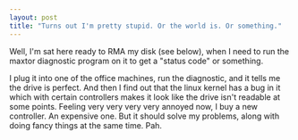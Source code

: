 ```yaml
---
layout: post
title: "Turns out I'm pretty stupid. Or the world is. Or something."
---
```

Well, I'm sat here ready to RMA my disk (see below), when I need to run the
maxtor diagnostic program on it to get a "status code" or something.

I plug it into one of the office machines, run the diagnostic, and it tells me
the drive is perfect. And then I find out that the linux kernel has a bug in
it which with certain controllers makes it look like the drive isn't readable
at some points. Feeling very very very very annoyed now, I buy a new
controller. An expensive one. But it should solve my problems, along with
doing fancy things at the same time. Pah.

